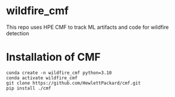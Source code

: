 # wildfire_cmf
This repo uses HPE CMF to track ML artifacts and code for wildfire detection

# Installation of CMF
```shell
conda create -n wildfire_cmf python=3.10 
conda activate wildfire_cmf
git clone https://github.com/HewlettPackard/cmf.git
pip install ./cmf



